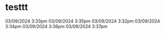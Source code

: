 # testtt
03/09/2024 3:33pm
03/09/2024 3:35pm
03/09/2024 3:32pm
03/09/2024 3:34pm
03/09/2024 3:36pm
03/09/2024 3:37pm
